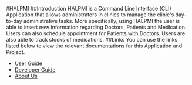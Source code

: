 #HALPMI
##Introduction
HALPMI is a Command Line Interface (CLI) Application that allows administrators in clinics to manage the clinic's day-to-day
administrative tasks. More specifically, using HALPMI the user is able to insert new information regarding Doctors, Patients
and Medication. Users can also schedule appointment for Patients with Doctors. Users are also able to track stocks of medications.
##Links
You can use the links listed below to view the relevant documentations for this Application and Project.
* [User Guide](UserGuide.md)
* [Developer Guide](DeveloperGuide.md)
* [About Us](AboutUs.md)
